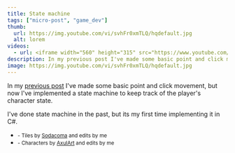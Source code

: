 ```yaml
---
title: State machine
tags: ["micro-post", "game_dev"]
thumb:
  url: https://img.youtube.com/vi/svhFr0xmTLQ/hqdefault.jpg
  alt: lorem
videos:
  - url: <iframe width="560" height="315" src="https://www.youtube.com/embed/svhFr0xmTLQ?si=ZeWx7lRKVW48aC3A" title="YouTube video player" frameborder="0" allow="accelerometer; autoplay; clipboard-write; encrypted-media; gyroscope; picture-in-picture; web-share" referrerpolicy="strict-origin-when-cross-origin" allowfullscreen></iframe>
description: In my previous post I've made some basic point and click movement, but now I've implemented a state machine to keep track of the player's character state.
image: https://img.youtube.com/vi/svhFr0xmTLQ/hqdefault.jpg
---
```


In my [previous post](/25-04-2024-point-and-click) I've made some basic point and click movement, but now I've implemented a state machine to keep track of the player's character state.

I've done state machine in the past, but its my first time implementing it in C#.

<ul class="list-unstyled">
  <li>
    <small>- Tiles by <a href="https://sodacoma.itch.io/awakening-complete-tileset">Sodacoma</a> and edits by me</small> 
  </li>
  <li>
    <small>- Characters by <a href="https://axulart.itch.io/small-8-direction-characters">AxulArt</a> and edits by me</small>
  </li>
</ul>
